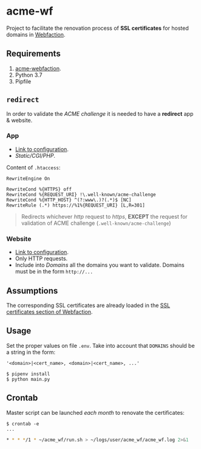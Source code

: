 # acme-wf

Project to facilitate the renovation process of **SSL certificates** for hosted domains in [Webfaction](https://webfaction.com).

## Requirements

1. [acme-webfaction](https://github.com/gregplaysguitar/acme-webfaction).
2. Python 3.7
2. Pipfile

## `redirect`

In order to validate the *ACME challenge* it is needed to have a **redirect** app & website.

### App

- [Link to configuration](https://my.webfaction.com/applications).
- *Static/CGI/PHP*.

Content of `.htaccess`:

~~~nginx
RewriteEngine On

RewriteCond %{HTTPS} off
RewriteCond %{REQUEST_URI} !\.well-known/acme-challenge
RewriteCond %{HTTP_HOST} ^(?:www\.)?(.*)$ [NC]
RewriteRule (.*) https://%1%{REQUEST_URI} [L,R=301]
~~~

> Redirects whichever *http* request to *https*, **EXCEPT** the request for validation of ACME challenge (`.well-known/acme-challenge`)

### Website

- [Link to configuration](https://my.webfaction.com/websites).
- Only HTTP requests.
- Include into *Domains* all the domains you want to validate. Domains must be in the form `http://...`

## Assumptions

The corresponding SSL certificates are already loaded in the [SSL certificates section of Webfaction](https://my.webfaction.com/ssl-certificates).

## Usage

Set the proper values on file `.env`. Take into account that `DOMAINS` should be a string in the form:

`'<domain>|<cert_name>, <domain>|<cert_name>, ...'`

~~~console
$ pipenv install
$ python main.py
~~~

## Crontab

Master script can be launched *each month* to renovate the certificates:

~~~console
$ crontab -e
...
~~~

~~~bash
* * * */1 * ~/acme_wf/run.sh > ~/logs/user/acme_wf/acme_wf.log 2>&1
~~~

